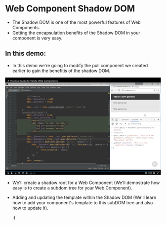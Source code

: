 # **Web Component Shadow DOM**

- The Shadow DOM is one of the most powerful features of Web Components.
- Getting the encapsulation benefits of the Shadow DOM in your component is very easy.

## **In this demo:**

- In this demo we're going to modify the pull component we created earlier to gain the benefitis of the shadow DOM.

![screenshot](screenshot.png)

- We'll create a shadow root for a Web Component (We'll demostrate how easy is to create a subdom tree for your Web Component).
- Adding and updating the template within the Shadow DOM (We'll learn how to add your component's template to this subDOM tree and also how to update it).

  :)
